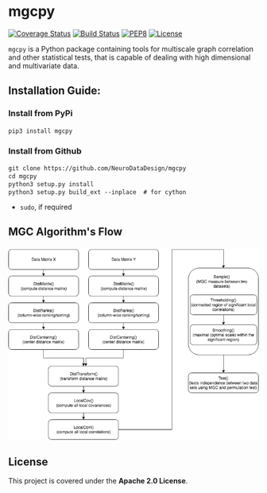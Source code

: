 # mgcpy

[![Coverage Status](https://coveralls.io/repos/github/NeuroDataDesign/mgcpy/badge.svg?branch=master)](https://coveralls.io/github/NeuroDataDesign/mgcpy?branch=master)
[![Build Status](https://travis-ci.com/NeuroDataDesign/mgcpy.svg?branch=master)](https://travis-ci.com/NeuroDataDesign/mgcpy)
[![PEP8](https://img.shields.io/badge/code%20style-pep8-orange.svg)](https://www.python.org/dev/peps/pep-0008/)
[![License](https://img.shields.io/badge/License-Apache%202.0-blue.svg)](https://opensource.org/licenses/Apache-2.0)

`mgcpy` is a Python package containing tools for multiscale graph correlation and other statistical tests, that is capable of dealing with high dimensional and multivariate data.

## Installation Guide:

### Install from PyPi
```
pip3 install mgcpy
```

### Install from Github
```
git clone https://github.com/NeuroDataDesign/mgcpy
cd mgcpy
python3 setup.py install
python3 setup.py build_ext --inplace  # for cython
```
- `sudo`, if required

## MGC Algorithm's Flow
![MGCPY Flow](MGCPY.png)

## License

This project is covered under the **Apache 2.0 License**.

